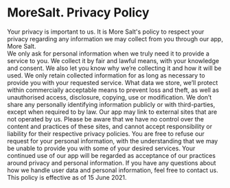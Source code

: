 # MoreSalt. Privacy Policy

Your privacy is important to us. It is More Salt's policy to respect your privacy regarding any information we may collect from you through our app, More Salt.  
We only ask for personal information when we truly need it to provide a service to you. We collect it by fair and lawful means, with your knowledge and consent. We also let you know why we’re collecting it and how it will be used.
We only retain collected information for as long as necessary to provide you with your requested service. What data we store, we’ll protect within commercially acceptable means to prevent loss and theft, as well as unauthorised access, disclosure, copying, use or modification.
We don’t share any personally identifying information publicly or with third-parties, except when required to by law.
Our app may link to external sites that are not operated by us. Please be aware that we have no control over the content and practices of these sites, and cannot accept responsibility or liability for their respective privacy policies.
You are free to refuse our request for your personal information, with the understanding that we may be unable to provide you with some of your desired services.
Your continued use of our app will be regarded as acceptance of our practices around privacy and personal information. If you have any questions about how we handle user data and personal information, feel free to contact us.
This policy is effective as of 15 June 2021.
